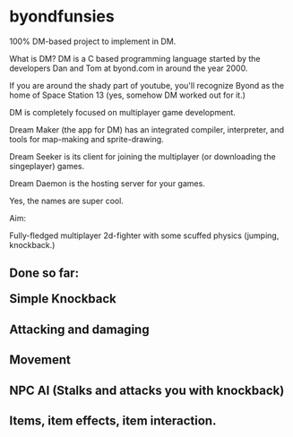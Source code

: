 # byondfunsies
100% DM-based project to implement in DM.

What is DM? 
DM is a C based programming language started by the developers Dan and Tom at byond.com in around the year 2000. <p>
If you are around the shady part of youtube, you'll recognize Byond as the home of Space Station 13 (yes, somehow DM worked out for it.) <p>
DM is completely focused on multiplayer game development. <p>
Dream Maker (the app for DM) has an integrated compiler, interpreter, and tools for map-making and sprite-drawing. <p>
Dream Seeker is its client for joining the multiplayer (or downloading the singeplayer) games.<p>
Dream Daemon is the hosting server for your games. <p>
Yes, the names are super cool. <p>

Aim:<p>
Fully-fledged multiplayer 2d-fighter with some scuffed physics (jumping, knockback.)

Done so far:<p>
Simple Knockback
-
Attacking and damaging
-
Movement
-
NPC AI (Stalks and attacks you with knockback)
-
Items, item effects, item interaction.
-
